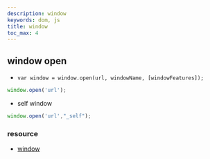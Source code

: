 ```yaml
---
description: window
keywords: dom, js
title: window
toc_max: 4
---
```


## window open 

* `var window = window.open(url, windowName, [windowFeatures]);`

```js
window.open('url');
```

* self window

```js
window.open('url',"_self");
```

### resource

* [window](https://developer.mozilla.org/en-US/docs/Web/API/Window)
